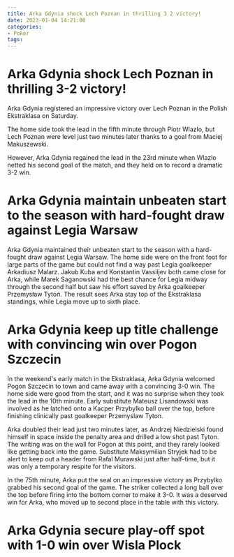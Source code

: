 ```yaml
---
title: Arka Gdynia shock Lech Poznan in thrilling 3 2 victory!
date: 2023-01-04 14:21:08
categories:
- Poker
tags:
---
```



#  Arka Gdynia shock Lech Poznan in thrilling 3-2 victory!

Arka Gdynia registered an impressive victory over Lech Poznan in the Polish Ekstraklasa on Saturday.

The home side took the lead in the fifth minute through Piotr Wlazlo, but Lech Poznan were level just two minutes later thanks to a goal from Maciej Makuszewski.

However, Arka Gdynia regained the lead in the 23rd minute when Wlazlo netted his second goal of the match, and they held on to record a dramatic 3-2 win.

#  Arka Gdynia maintain unbeaten start to the season with hard-fought draw against Legia Warsaw

Arka Gdynia maintained their unbeaten start to the season with a hard-fought draw against Legia Warsaw. The home side were on the front foot for large parts of the game but could not find a way past Legia goalkeeper Arkadiusz Malarz. Jakub Kuba and Konstantin Vassiljev both came close for Arka, while Marek Saganowski had the best chance for Legia midway through the second half but saw his effort saved by Arka goalkeeper Przemysław Tytoń. The result sees Arka stay top of the Ekstraklasa standings, while Legia move up to sixth place.

#  Arka Gdynia keep up title challenge with convincing win over Pogon Szczecin

In the weekend's early match in the Ekstraklasa, Arka Gdynia welcomed Pogon Szczecin to town and came away with a convincing 3-0 win. The home side were good from the start, and it was no surprise when they took the lead in the 10th minute. Early substitute Mateusz Lisandowski was involved as he latched onto a Kacper Przybylko ball over the top, before finishing clinically past goalkeeper Przemyslaw Tyton.

Arka doubled their lead just two minutes later, as Andrzej Niedzielski found himself in space inside the penalty area and drilled a low shot past Tyton. The writing was on the wall for Pogon at this point, and they rarely looked like getting back into the game. Substitute Maksymilian Stryjek had to be alert to keep out a header from Rafal Murawski just after half-time, but it was only a temporary respite for the visitors.

In the 75th minute, Arka put the seal on an impressive victory as Przybylko grabbed his second goal of the game. The striker collected a long ball over the top before firing into the bottom corner to make it 3-0. It was a deserved win for Arka, who moved up to second place in the table with this victory.

#  Arka Gdynia secure play-off spot with 1-0 win over Wisla Plock

<!--

Header 1

 Header 2

Header 3




In what was a very tense affair at the Stadion GOSiR in Gdynia, Arka Gdynia finally secured their place in this year's Ekstraklasa play-offs with a hard-fought 1-0 victory over Wisla Plock. The only goal of the game came midway through the second half, as Arka captain Michał Marczak headed home a cross from Kamil Zapolnik. The result means that Arka retain their sixth place in the table, four points clear of seventh-placed Podbeskidzie Bielsko-Biała with just two games remaining.


The win was not without its nervy moments for Arka, however, as Wisla created several good chances in both halves. In the first period, Jakub Kosecki saw his effort well saved by Arkadiusz Malarz, whilst Dawid Kownacki and Maciej Majkowski were both denied by the woodwork. In the second half, it was Malarz who kept his side in front with a string of good saves to thwart Kownacki, Majkowski and substitute Patryk Lipski.Ultimately, though, Arka were able to hold on for the three points and clinch their play-off spot. "This was an important win - not just because it means we're in the play-offs, but also because it gets us one step closer to our goal of qualifying for Europe," said Marczak after the game. "We've been playing really well over the past few weeks and I think we can go into the play-offs with confidence."


Arka will now turn their attention to next weekend's clash with leaders Legia Warsaw at the Stadion Wojska Polskiego. A win for Arka would see them leapfrog their opponents and move into second place in the table, setting up a mouthwatering final round of fixtures against Górnik Zabrze in two weeks' time.

#  Dramatic injury time winner gives Arka Gdynia edge over Lechia Gdansk in heated derby clash!

ARKA GDYNIA 1-0 LECHIA GDANSK

Sunday's hotly contested derby clash between Arka Gdynia and Lechia Gdansk produced a dramatic late winner as Arkadiusz Milik snatched all three points for the home side with an injury time strike. The goal capped a fine individual performance from the young striker, who was a constant threat to the Lechia defence throughout the game.

The match began in lively fashion, with both sides playing some attractive attacking football. However, it was Arka who created the first real chance of the match, as Milik forced a good save from Grzegorz Sandomierski with a well-hit shot from outside the area. Milik was then unlucky not to score shortly afterwards, as his header from Rafał Wolski's free-kick crashed against the crossbar.

Lechia gradually began to come into the game as the first half progressed, and they should have taken the lead shortly before halftime when Jakub Wilk fired over from just six yards out after being sent clear by Lukas Haraslin. However, Arka were also dangerous on the break and came close to taking the lead themselves on a number of occasions.

The second half continued in much the same vein as the first, with both teams creating chances but failing to take any of them. With time running out it looked like this might be another stalemate between these two fierce rivals. However, in injury time Milik produced a moment of magic to give Arka all three points. After taking advantage of some slack marking by the Lechia defence, he calmly finished past Sandomierski to give his side victory.

This win gives Arka renewed hope of avoiding relegation this season, while for Lechia it is yet another frustrating defeat that sees them slip further away from promotion contention.